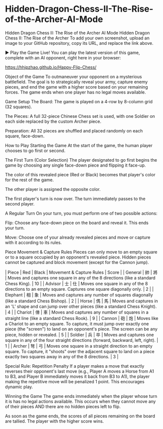 # Hidden-Dragon-Chess-II-The-Rise-of-the-Archer-AI-Mode
Hidden Dragon Chess II: The Rise of the Archer AI Mode
Hidden Dragon Chess II: The Rise of the Archer
To add your own screenshot, upload an image to your GitHub repository, copy its URL, and replace the link above.

▶️ Play the Game Live!
You can play the latest version of this game, complete with an AI opponent, right here in your browser:

https://hhjpzhao.github.io/Happy-Flip-Chess/

Object of the Game
To outmaneuver your opponent on a mysterious battlefield. The goal is to strategically reveal your army, capture enemy pieces, and end the game with a higher score based on your remaining forces. The game ends when one player has no legal moves available.

Game Setup
The Board: The game is played on a 4-row by 8-column grid (32 squares).

The Pieces: A full 32-piece Chinese Chess set is used, with one Soldier on each side replaced by the custom Archer piece.

Preparation: All 32 pieces are shuffled and placed randomly on each square, face-down.

How to Play
Starting the Game
At the start of the game, the human player chooses to go first or second.

The First Turn (Color Selection)
The player designated to go first begins the game by choosing any single face-down piece and flipping it face-up.

The color of this revealed piece (Red or Black) becomes that player's color for the rest of the game.

The other player is assigned the opposite color.

The first player's turn is now over. The turn immediately passes to the second player.

A Regular Turn
On your turn, you must perform one of two possible actions:

Flip: Choose any face-down piece on the board and reveal it. This ends your turn.

Move: Choose one of your already revealed pieces and move or capture with it according to its rules.

Piece Movement & Capture Rules
Pieces can only move to an empty square or to a square occupied by an opponent's revealed piece. Hidden pieces cannot be captured and block movement (except for the Cannon jump).

| Piece | Red | Black | Movement & Capture Rules | Score |
| General | 帥 | 將 | Moves and captures one square in any of the 8 directions (like a standard Chess King). | 10 |
| Advisor | 士 | 仕 | Moves one square in any of the 8 directions to an empty square. Captures one square diagonally only. | 2 |
| Elephant | 相 | 象 | Moves and captures any number of squares diagonally (like a standard Chess Bishop). | 2 |
| Horse | 傌 | 馬 | Moves and captures in an 'L' shape and can jump over other pieces (like a standard Chess Knight). | 4 |
| Chariot | 俥 | 車 | Moves and captures any number of squares in a straight line (like a standard Chess Rook). | 9 |
| Cannon | 砲 | 炮 | Moves like a Chariot to an empty square. To capture, it must jump over exactly one piece (the "screen") to land on an opponent's piece. The screen can be any piece, hidden or revealed. | 5 |
| Soldier | 兵 | 卒 | Moves and captures one square in any of the four straight directions (forward, backward, left, right). | 1 |
| Archer | 弩 | 弓 | Moves one square in a straight direction to an empty square. To capture, it "shoots" over the adjacent square to land on a piece exactly two squares away in any of the 8 directions. | 3 |

Special Rule: Repetition Penalty
If a player makes a move that exactly reverses their opponent's last move (e.g., Player A moves a Horse from A1 to B3, and Player B immediately moves it back from B3 to A1), the player making the repetitive move will be penalized 1 point. This encourages dynamic play.

Winning the Game
The game ends immediately when the player whose turn it is has no legal actions available. This occurs when they cannot move any of their pieces AND there are no hidden pieces left to flip.

As soon as the game ends, the scores of all pieces remaining on the board are tallied. The player with the higher score wins.
